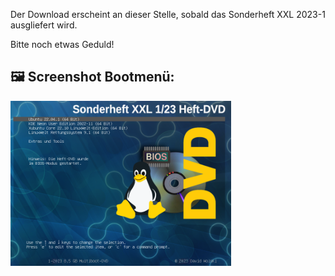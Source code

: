Der Download erscheint an dieser Stelle, sobald das Sonderheft XXL 2023-1 ausgliefert wird.

Bitte noch etwas Geduld!

## 🖼️ Screenshot Bootmenü:
<img src="https://raw.githubusercontent.com/LinuxWelt/LinuxWelt/main/docs/images/LinuxWelt_XXL-2023-1_menu.png" width="70%">
